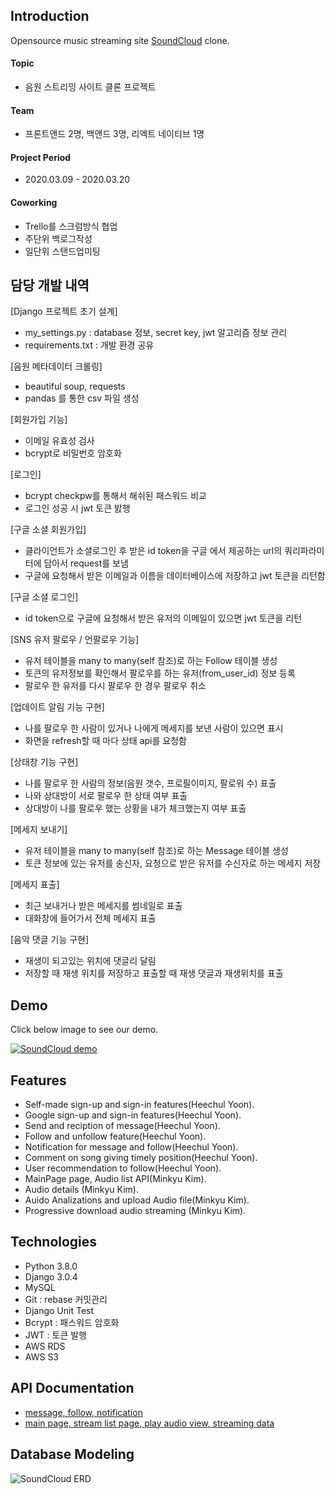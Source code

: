 ## Introduction

Opensource music streaming site [SoundCloud](https://soundcloud.com/) clone. 
#### Topic
- 음원 스트리밍 사이트 클론 프로젝트

#### Team 
- 프론트앤드 2명, 백앤드 3명, 리엑트 네이티브 1명

#### Project Period 
- 2020.03.09 - 2020.03.20

#### Coworking 
- Trello를 스크럼방식 협업
- 주단위 백로그작성
- 일단위 스탠드업미팅
         
## 담당 개발 내역
[Django 프로젝트 초기 설계]
- my_settings.py : database 정보, secret key, jwt 알고리즘 정보 관리
- requirements.txt : 개발 환경 공유

[음원 메타데이터 크롤링]
- beautiful soup, requests
- pandas 를 통한 csv 파일 생성

[회원가입 기능]
- 이메일 유효성 검사
- bcrypt로 비밀번호 암호화

[로그인]
- bcrypt checkpw를 통해서 해쉬된 패스워드 비교
- 로그인 성공 시 jwt 토큰 밠행

[구글 소셜 회원가입]
- 클라이언트가 소셜로그인 후 받은 id token을 구글 에서 제공하는 url의 쿼리파라미터에 담아서 request를 보냄 
- 구글에 요청해서 받은 이메일과 이름을 데이터베이스에 저장하고 jwt 토큰을 리턴함

[구글 소셜 로그인]
- id token으로 구글에 요청해서 받은 유저의 이메일이 있으면 jwt 토큰을 리턴

[SNS 유저 팔로우 / 언팔로우 기능]
- 유저 테이블을 many to many(self 참조)로 하는 Follow 테이블 생성
- 토큰의 유저정보를 확인해서 팔로우를 하는 유저(from_user_id) 정보 등록
- 팔로우 한 유저를 다시 팔로우 한 경우 팔로우 취소

[업데이트 알림 기능 구현]
- 나를 팔로우 한 사람이 있거나 나에게 메세지를 보낸 사람이 있으면 표시
- 화면을 refresh할 때 마다 상태 api를 요청함

[상태창 기능 구현]
- 나를 팔로우 한 사람의 정보(음원 갯수, 프로필이미지, 팔로워 수) 표출
- 나와 상대방이 서로 팔로우 한 상태 여부 표출
- 상대방이 나를 팔로우 했는 상황을 내가 체크했는지 여부 표출

[메세지 보내기]
- 유저 테이블을 many to many(self 참조)로 하는 Message 테이블 생성
- 토큰 정보에 있는 유저를 송신자, 요청으로 받은 유저를 수신자로 하는 메세지 저장

[메세지 표출]
- 최근 보내거나 받은 메세지를 썸네일로 표출
- 대화창에 들어가서 전체 메세지 표출

[음악 댓글 기능 구현]
- 재생이 되고있는 위치에 댓글리 달림
- 저장할 때 재생 위치를 저장하고 표출할 때 재생 댓글과 재생위치를 표출

## Demo
Click below image to see our demo.

[![SoundCloud demo](https://images.velog.io/images/valentin123/post/3c2d9978-8f14-4773-8ee3-6d634c295120/%EC%95%B1.png)](https://www.youtube.com/watch?v=u6SGpbk2x5A&feature=youtu.be)

## Features
+ Self-made sign-up and sign-in features(Heechul Yoon).
+ Google sign-up and sign-in features(Heechul Yoon).
+ Send and reciption of message(Heechul Yoon).
+ Follow and unfollow feature(Heechul Yoon).
+ Notification for message and follow(Heechul Yoon).
+ Comment on song giving timely position(Heechul Yoon).
+ User recommendation to follow(Heechul Yoon).
+ MainPage page, Audio list API(Minkyu Kim).
+ Audio details (Minkyu Kim).
+ Auido Analizations and upload Audio file(Minkyu Kim).
+ Progressive download audio streaming (Minkyu Kim).

## Technologies
+ Python 3.8.0
+ Django 3.0.4
+ MySQL
+ Git : rebase 커밋관리
+ Django Unit Test
+ Bcrypt : 패스워드 암호화
+ JWT : 토큰 발행
+ AWS RDS
+ AWS S3

## API Documentation
+ [message, follow, notification](https://documenter.getpostman.com/view/10644576/SzS8rjpk?version=latest#db667abf-875b-4a91-8c64-466ad7f301f2)
+ [main page, stream list page, play audio view, streaming data](https://documenter.getpostman.com/view/10398707/SzfDvQ7Q?version=latest#ed51a1eb-edd3-4db4-8260-21b18355b0a1)
## Database Modeling
![SoundCloud ERD](https://media.vlpt.us/images/valentin123/post/ca1b2e01-6bcb-4e91-8720-63eafe514c6c/NotSoundCloud_20200412_23_27.png)
